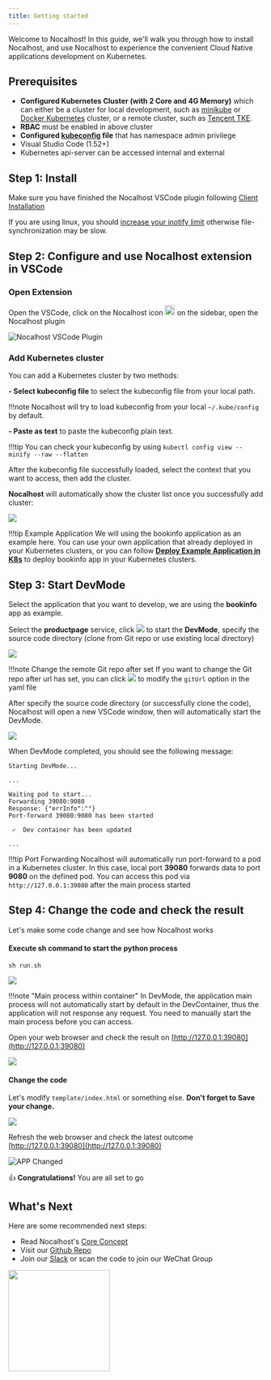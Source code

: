 ```yaml
---
title: Getting started
---
```


Welcome to Nocalhost! In this guide, we'll walk you through how to install Nocalhost, and use Nocalhost to experience the convenient Cloud Native applications development on Kubernetes.

## Prerequisites

* **Configured Kubernetes Cluster (with 2 Core and 4G Memory)** which can either be a cluster for local development, such as [minikube](https://minikube.sigs.k8s.io/docs/start/) or [Docker Kubernetes](https://docs.docker.com/docker-for-mac/kubernetes/) cluster, or a remote cluster, such as [Tencent TKE](https://cloud.tencent.com/product/tke). 
* **RBAC** must be enabled in above cluster
* **Configured [kubeconfig](https://kubernetes.io/docs/tasks/access-application-cluster/configure-access-multiple-clusters/) file** that has namespace admin privilege
* Visual Studio Code (1.52+)
* Kubernetes api-server can be accessed internal and external

## Step 1: Install

Make sure you have finished the Nocalhost VSCode plugin following [Client Installation](../installation)

If you are using linux, you should [increase your inotify limit](../FAQ/faq-installation) otherwise file-synchronization may be slow.

## Step 2: Configure and use Nocalhost extension in VSCode

### Open Extension

Open the VSCode, click on the Nocalhost icon <img src="../../assets/images/icons/nocalhost-plugin-icon.png" width="20"/> on the sidebar, open the Nocalhost plugin

![Nocalhost VSCode Plugin](../assets/images/installation/nocal-vs-plugin.jpg)

### Add Kubernetes cluster

You can add a Kubernetes cluster by two methods:

**- Select kubeconfig file** to select the kubeconfig file from your local path.

!!!note 
    Nocalhost will try to load kubeconfig from your local ``~/.kube/config`` by default.

**- Paste as text** to paste the kubeconfig plain text.

!!!tip
    You can check your kubeconfig by using ```kubectl config view --minify --raw --flatten```

After the kubeconfig file successfully loaded, select the context that you want to access, then add the cluster.

**Nocalhost** will automatically show the cluster list once you successfully add cluster:

[![](../assets/images/installation/nocal-success-load-cluster.png)](../assets/images/installation/nocal-success-load-cluster.png)

!!!tip Example Application
    We will using the bookinfo application as an example here. You can use your own application that already deployed in your Kubernetes clusters, or you can follow **[Deploy Example Application in K8s](../references/deploy-app)** to deploy bookinfo app in your Kubernetes clusters.

## Step 3: Start DevMode

Select the application that you want to develop, we are using the **bookinfo** app as example. 

Select the **productpage** service, click <img src="../../assets/images/icons/nocal-devmode-icon.jpg" /> to start the **DevMode**, specify the source code directory (clone from Git repo or use existing local directory)

[![](../assets/images/installation/select-service.jpg)](../assets/images/installation/select-service.jpg)

!!!note Change the remote Git repo after set
    If you want to change the Git repo after url has set, you can click <img src="../../assets/images/icons/nocalhost-config-icon.jpg" /> to modify the ``gitUrl`` option in the yaml file

After specify the source code directory (or successfully clone the code), Nocalhost will open a new VSCode window, then will automatically start the DevMode.

[![](../assets/images/installation/nocal-on-devmode.png)](../assets/images/installation/nocal-on-devmode.png)

When DevMode completed, you should see the following message:

```
Starting DevMode...

...

Waiting pod to start...
Forwarding 39080:9080
Response: {"errInfo":""}
Port-forward 39080:9080 has been started

 ✓  Dev container has been updated

...
```

!!!tip Port Forwarding
    Nocalhost will automatically run port-forward to a pod in a Kubernetes cluster. In this case, local port **39080** forwards data to port **9080** on the defined pod. You can access this pod via ``http://127.0.0.1:39080`` after the main process started

## Step 4: Change the code and check the result

Let's make some code change and see how Nocalhost works

#### Execute sh command to start the python process

```
sh run.sh
```

[![](../assets/images/installation/nocal-app-main-process.png)](../assets/images/installation/nocal-app-main-process.png)

!!!note "Main process within container"
    In DevMode, the application main process will not automatically start by default in the DevContainer, thus the application will not response any request. You need to manually start the main process before you can access.

Open your web browser and check the result on [http://127.0.0.1:39080](http://127.0.0.1:39080)

[![](../assets/images/installation/nocal-app-started.png)](../assets/images/installation/nocal-app-started.png)


#### Change the code

Let's modify ``template/index.html`` or something else. **Don't forget to Save your change.**

[![](../assets/images/installation/nocal-app-make-change.png)](../assets/images/installation/nocal-app-make-change.png)

Refresh the web browser and check the latest outcome [http://127.0.0.1:39080](http://127.0.0.1:39080)

![APP Changed](../assets/images/installation/nocal-app-change.png)

👍 **Congratulations!** You are all set to go

## What's Next

Here are some recommended next steps:


* Read Nocalhost's [Core Concept](core-concept.md)
* Visit our [Github Repo](https://github.com/nocalhost/nocalhost)
* Join our [Slack](https://nocalhost.slack.com/) or scan the code to join our WeChat Group

<img src="../../assets/images/nocal-host-wechat.png" width="200" />


